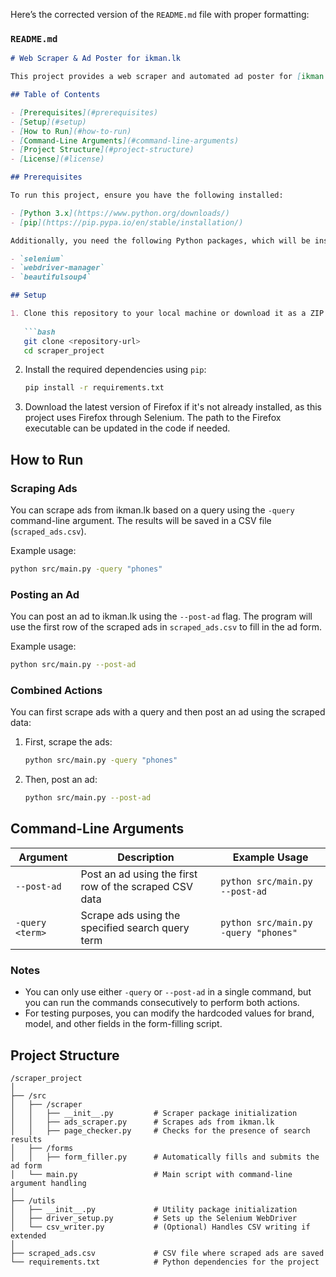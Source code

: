 Here’s the corrected version of the `README.md` file with proper formatting:

### `README.md`

```md
# Web Scraper & Ad Poster for ikman.lk

This project provides a web scraper and automated ad poster for [ikman.lk](https://ikman.lk). Using Selenium and BeautifulSoup, it can scrape ads based on a query, store the results in a CSV file, and automatically post ads using the scraped data.

## Table of Contents

- [Prerequisites](#prerequisites)
- [Setup](#setup)
- [How to Run](#how-to-run)
- [Command-Line Arguments](#command-line-arguments)
- [Project Structure](#project-structure)
- [License](#license)

## Prerequisites

To run this project, ensure you have the following installed:

- [Python 3.x](https://www.python.org/downloads/)
- [pip](https://pip.pypa.io/en/stable/installation/)

Additionally, you need the following Python packages, which will be installed in the next step:

- `selenium`
- `webdriver-manager`
- `beautifulsoup4`

## Setup

1. Clone this repository to your local machine or download it as a ZIP file:
   
   ```bash
   git clone <repository-url>
   cd scraper_project
   ```

2. Install the required dependencies using `pip`:

   ```bash
   pip install -r requirements.txt
   ```

3. Download the latest version of Firefox if it's not already installed, as this project uses Firefox through Selenium. The path to the Firefox executable can be updated in the code if needed.

## How to Run

### Scraping Ads

You can scrape ads from ikman.lk based on a query using the `-query` command-line argument. The results will be saved in a CSV file (`scraped_ads.csv`).

Example usage:

```bash
python src/main.py -query "phones"
```

### Posting an Ad

You can post an ad to ikman.lk using the `--post-ad` flag. The program will use the first row of the scraped ads in `scraped_ads.csv` to fill in the ad form.

Example usage:

```bash
python src/main.py --post-ad
```

### Combined Actions

You can first scrape ads with a query and then post an ad using the scraped data:

1. First, scrape the ads:

   ```bash
   python src/main.py -query "phones"
   ```

2. Then, post an ad:

   ```bash
   python src/main.py --post-ad
   ```

## Command-Line Arguments

| Argument         | Description                                                     | Example Usage                 |
|------------------|-----------------------------------------------------------------|-------------------------------|
| `--post-ad`      | Post an ad using the first row of the scraped CSV data           | `python src/main.py --post-ad` |
| `-query <term>`  | Scrape ads using the specified search query term                 | `python src/main.py -query "phones"` |

### Notes

- You can only use either `-query` or `--post-ad` in a single command, but you can run the commands consecutively to perform both actions.
- For testing purposes, you can modify the hardcoded values for brand, model, and other fields in the form-filling script.

## Project Structure

```
/scraper_project
│
├── /src
│   ├── /scraper
│   │   ├── __init__.py         # Scraper package initialization
│   │   ├── ads_scraper.py      # Scrapes ads from ikman.lk
│   │   ├── page_checker.py     # Checks for the presence of search results
│   ├── /forms
│   │   ├── form_filler.py      # Automatically fills and submits the ad form
│   └── main.py                 # Main script with command-line argument handling
│
├── /utils
│   ├── __init__.py             # Utility package initialization
│   ├── driver_setup.py         # Sets up the Selenium WebDriver
│   └── csv_writer.py           # (Optional) Handles CSV writing if extended
│
├── scraped_ads.csv             # CSV file where scraped ads are saved
└── requirements.txt            # Python dependencies for the project
```

